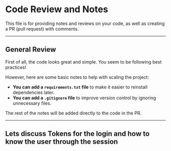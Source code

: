 # Code Review and Notes

This file is for providing notes and reviews on your code, as well as creating a PR (pull request) with comments.

---

## General Review  

First of all, the code looks great and simple. You seem to be following best practices!  

However, here are some basic notes to help with scaling the project:

- **You can add a `requirements.txt` file** to make it easier to reinstall dependencies later.
- **You can add a `.gitignore` file** to improve version control by ignoring unnecessary files.

The rest of the notes will be added directly to the code in the PR.

---

## Lets discuss Tokens for the login and how to know the user through the session